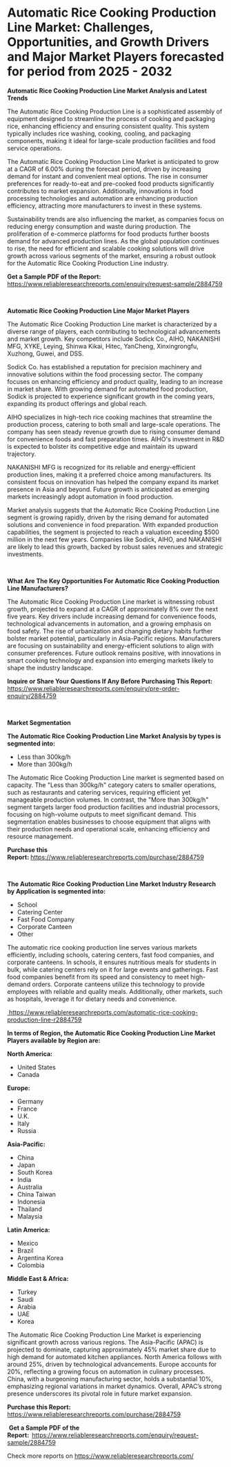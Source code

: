 <p><h1>Automatic Rice Cooking Production Line Market: Challenges, Opportunities, and Growth Drivers and Major Market Players forecasted for period from 2025 - 2032</h1></p><p><strong>Automatic Rice Cooking Production Line Market Analysis and Latest Trends</strong></p>
<p><p>The Automatic Rice Cooking Production Line is a sophisticated assembly of equipment designed to streamline the process of cooking and packaging rice, enhancing efficiency and ensuring consistent quality. This system typically includes rice washing, cooking, cooling, and packaging components, making it ideal for large-scale production facilities and food service operations.</p><p>The Automatic Rice Cooking Production Line Market is anticipated to grow at a CAGR of 6.00% during the forecast period, driven by increasing demand for instant and convenient meal options. The rise in consumer preferences for ready-to-eat and pre-cooked food products significantly contributes to market expansion. Additionally, innovations in food processing technologies and automation are enhancing production efficiency, attracting more manufacturers to invest in these systems.</p><p>Sustainability trends are also influencing the market, as companies focus on reducing energy consumption and waste during production. The proliferation of e-commerce platforms for food products further boosts demand for advanced production lines. As the global population continues to rise, the need for efficient and scalable cooking solutions will drive growth across various segments of the market, ensuring a robust outlook for the Automatic Rice Cooking Production Line industry.</p></p>
<p><strong>Get a Sample PDF of the Report:&nbsp;</strong> <a href="https://www.reliableresearchreports.com/enquiry/request-sample/2884759?utm_campaign=3070&utm_medium=2&utm_source=Github&utm_content=ia&utm_term=13032025&utm_id=automatic-rice-cooking-production-line">https://www.reliableresearchreports.com/enquiry/request-sample/2884759</a></p>
<p>&nbsp;</p>
<p><strong>Automatic Rice Cooking Production Line Major Market Players</strong></p>
<p><p>The Automatic Rice Cooking Production Line market is characterized by a diverse range of players, each contributing to technological advancements and market growth. Key competitors include Sodick Co., AIHO, NAKANISHI MFG, XYKE, Leying, Shinwa Kikai, Hitec, YanCheng, Xinxingrongfu, Xuzhong, Guwei, and DSS.</p><p>Sodick Co. has established a reputation for precision machinery and innovative solutions within the food processing sector. The company focuses on enhancing efficiency and product quality, leading to an increase in market share. With growing demand for automated food production, Sodick is projected to experience significant growth in the coming years, expanding its product offerings and global reach.</p><p>AIHO specializes in high-tech rice cooking machines that streamline the production process, catering to both small and large-scale operations. The company has seen steady revenue growth due to rising consumer demand for convenience foods and fast preparation times. AIHO's investment in R&D is expected to bolster its competitive edge and maintain its upward trajectory.</p><p>NAKANISHI MFG is recognized for its reliable and energy-efficient production lines, making it a preferred choice among manufacturers. Its consistent focus on innovation has helped the company expand its market presence in Asia and beyond. Future growth is anticipated as emerging markets increasingly adopt automation in food production.</p><p>Market analysis suggests that the Automatic Rice Cooking Production Line segment is growing rapidly, driven by the rising demand for automated solutions and convenience in food preparation. With expanded production capabilities, the segment is projected to reach a valuation exceeding $500 million in the next few years. Companies like Sodick, AIHO, and NAKANISHI are likely to lead this growth, backed by robust sales revenues and strategic investments.</p></p>
<p>&nbsp;</p>
<p><strong>What Are The Key Opportunities For Automatic Rice Cooking Production Line Manufacturers?</strong></p>
<p><p>The Automatic Rice Cooking Production Line market is witnessing robust growth, projected to expand at a CAGR of approximately 8% over the next five years. Key drivers include increasing demand for convenience foods, technological advancements in automation, and a growing emphasis on food safety. The rise of urbanization and changing dietary habits further bolster market potential, particularly in Asia-Pacific regions. Manufacturers are focusing on sustainability and energy-efficient solutions to align with consumer preferences. Future outlook remains positive, with innovations in smart cooking technology and expansion into emerging markets likely to shape the industry landscape.</p></p>
<p><strong>Inquire or Share Your Questions If Any Before Purchasing This Report:</strong> <a href="https://www.reliableresearchreports.com/enquiry/pre-order-enquiry/2884759?utm_campaign=3070&utm_medium=2&utm_source=Github&utm_content=ia&utm_term=13032025&utm_id=automatic-rice-cooking-production-line">https://www.reliableresearchreports.com/enquiry/pre-order-enquiry/2884759</a></p>
<p>&nbsp;</p>
<p><strong>Market Segmentation</strong></p>
<p><strong>The Automatic Rice Cooking Production Line Market Analysis by types is segmented into:</strong></p>
<p><ul><li>Less than 300kg/h</li><li>More than 300kg/h</li></ul></p>
<p><p>The Automatic Rice Cooking Production Line market is segmented based on capacity. The "Less than 300kg/h" category caters to smaller operations, such as restaurants and catering services, requiring efficient yet manageable production volumes. In contrast, the "More than 300kg/h" segment targets larger food production facilities and industrial processors, focusing on high-volume outputs to meet significant demand. This segmentation enables businesses to choose equipment that aligns with their production needs and operational scale, enhancing efficiency and resource management.</p></p>
<p><strong>Purchase this Report:&nbsp;</strong><a href="https://www.reliableresearchreports.com/purchase/2884759?utm_campaign=3070&utm_medium=2&utm_source=Github&utm_content=ia&utm_term=13032025&utm_id=automatic-rice-cooking-production-line">https://www.reliableresearchreports.com/purchase/2884759</a></p>
<p>&nbsp;</p>
<p><strong>The Automatic Rice Cooking Production Line Market Industry Research by Application is segmented into:</strong></p>
<p><ul><li>School</li><li>Catering Center</li><li>Fast Food Company</li><li>Corporate Canteen</li><li>Other</li></ul></p>
<p><p>The automatic rice cooking production line serves various markets efficiently, including schools, catering centers, fast food companies, and corporate canteens. In schools, it ensures nutritious meals for students in bulk, while catering centers rely on it for large events and gatherings. Fast food companies benefit from its speed and consistency to meet high-demand orders. Corporate canteens utilize this technology to provide employees with reliable and quality meals. Additionally, other markets, such as hospitals, leverage it for dietary needs and convenience.</p></p>
<p><a href="https://www.reliableresearchreports.com/automatic-rice-cooking-production-line-r2884759?utm_campaign=3070&utm_medium=2&utm_source=Github&utm_content=ia&utm_term=13032025&utm_id=automatic-rice-cooking-production-line">&nbsp;https://www.reliableresearchreports.com/automatic-rice-cooking-production-line-r2884759</a></p>
<p><strong>In terms of Region, the Automatic Rice Cooking Production Line Market Players available by Region are:</strong></p>
<p>
    <p> <strong> North America: </strong>
        <ul>
            <li>United States</li>
            <li>Canada</li>
        </ul>
        </p> 
    <p> <strong> Europe: </strong>
        <ul>
            <li>Germany</li>
            <li>France</li>
            <li>U.K.</li>
            <li>Italy</li>
            <li>Russia</li>
        </ul>
        </p> 
    <p> <strong> Asia-Pacific: </strong>
        <ul>
            <li>China</li>
            <li>Japan</li>
            <li>South Korea</li>
            <li>India</li>
            <li>Australia</li>
            <li>China Taiwan</li>
            <li>Indonesia</li>
            <li>Thailand</li>
            <li>Malaysia</li>
        </ul>
        </p> 
    <p> <strong> Latin America: </strong>
        <ul>
            <li>Mexico</li>
            <li>Brazil</li>
            <li>Argentina Korea</li>
            <li>Colombia</li>
        </ul>
        </p> 
    <p> <strong> Middle East & Africa: </strong>
        <ul>
            <li>Turkey</li>
            <li>Saudi</li>
            <li>Arabia</li>
            <li>UAE</li>
            <li>Korea</li>
        </ul>
    </p>
    </p>
<p><p>The Automatic Rice Cooking Production Line Market is experiencing significant growth across various regions. The Asia-Pacific (APAC) is projected to dominate, capturing approximately 45% market share due to high demand for automated kitchen appliances. North America follows with around 25%, driven by technological advancements. Europe accounts for 20%, reflecting a growing focus on automation in culinary processes. China, with a burgeoning manufacturing sector, holds a substantial 10%, emphasizing regional variations in market dynamics. Overall, APAC’s strong presence underscores its pivotal role in future market expansion.</p></p>
<p><strong>Purchase this Report: </strong><a href="https://www.reliableresearchreports.com/purchase/2884759?utm_campaign=3070&utm_medium=2&utm_source=Github&utm_content=ia&utm_term=13032025&utm_id=automatic-rice-cooking-production-line">https://www.reliableresearchreports.com/purchase/2884759</a></p>
<p>&nbsp;<strong>Get a Sample PDF of the Report:&nbsp;&nbsp;</strong><a href="https://www.reliableresearchreports.com/enquiry/request-sample/2884759?utm_campaign=3070&utm_medium=2&utm_source=Github&utm_content=ia&utm_term=13032025&utm_id=automatic-rice-cooking-production-line">https://www.reliableresearchreports.com/enquiry/request-sample/2884759</a></p>
<p><strong></strong></p>
<p>Check more reports on <a href="https://www.reliableresearchreports.com/?utm_campaign=3070&utm_medium=2&utm_source=Github&utm_content=ia&utm_term=13032025&utm_id=automatic-rice-cooking-production-line">https://www.reliableresearchreports.com/</a></p>